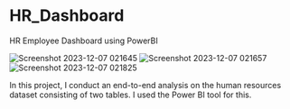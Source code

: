 # HR_Dashboard
 HR Employee Dashboard using PowerBI

 ![Screenshot 2023-12-07 021645](https://github.com/Esraaalli/HR_Dashboard/assets/63118335/b33280ea-8250-496a-9779-8b1adc3040d6)
![Screenshot 2023-12-07 021657](https://github.com/Esraaalli/HR_Dashboard/assets/63118335/d9976bd3-1a5a-444c-a6b2-fe7741e5158d)
![Screenshot 2023-12-07 021825](https://github.com/Esraaalli/HR_Dashboard/assets/63118335/de42e997-8adf-4be0-92d3-edeb8370b2f6)

In this project, I conduct an end-to-end analysis on the human resources dataset consisting of two tables. I used the Power BI tool for this.

